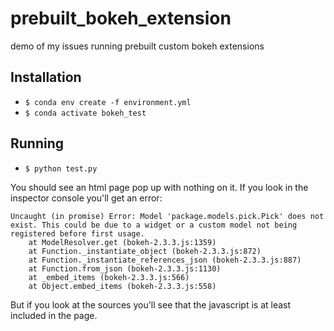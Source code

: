 # prebuilt_bokeh_extension
demo of my issues running prebuilt custom bokeh extensions

## Installation
* `$ conda env create -f environment.yml`
* `$ conda activate bokeh_test`

## Running
* `$ python test.py`

You should see an html page pop up with nothing on it. If you look in
the inspector console you'll get an error:

```
Uncaught (in promise) Error: Model 'package.models.pick.Pick' does not exist. This could be due to a widget or a custom model not being registered before first usage.
    at ModelResolver.get (bokeh-2.3.3.js:1359)
    at Function._instantiate_object (bokeh-2.3.3.js:872)
    at Function._instantiate_references_json (bokeh-2.3.3.js:887)
    at Function.from_json (bokeh-2.3.3.js:1130)
    at _embed_items (bokeh-2.3.3.js:566)
    at Object.embed_items (bokeh-2.3.3.js:558)
```

But if you look at the sources you'll see that the javascript is at
least included in the page. 
